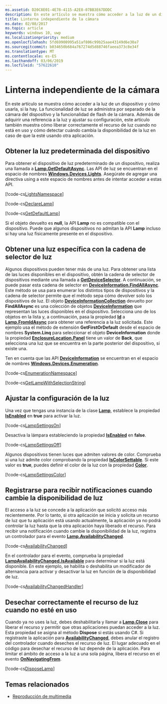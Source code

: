 ```yaml
---
ms.assetid: D20C8E01-4E78-4115-A2E8-07BB3E67DDDC
description: En este artículo se muestra cómo acceder a la luz de un dispositivo y cómo usarla, si la hay. La funcionalidad de luz se administra por separado de la cámara del dispositivo y la funcionalidad de flash de la cámara.
title: Linterna independiente de la cámara
ms.date: 02/08/2017
ms.topic: article
keywords: windows 10, uwp
ms.localizationpriority: medium
ms.openlocfilehash: 5fd69900995a51af806c99b25aae43149d6e30a7
ms.sourcegitcommit: b034650b684a767274d5d88746faeea373c8e34f
ms.translationtype: MT
ms.contentlocale: es-ES
ms.lasthandoff: 03/06/2019
ms.locfileid: "57622610"
---
```

# <a name="camera-independent-flashlight"></a>Linterna independiente de la cámara



En este artículo se muestra cómo acceder a la luz de un dispositivo y cómo usarla, si la hay. La funcionalidad de luz se administra por separado de la cámara del dispositivo y la funcionalidad de flash de la cámara. Además de adquirir una referencia a la luz y ajustar su configuración, este artículo también muestra cómo liberar correctamente el recurso de luz cuando no está en uso y cómo detectar cuándo cambia la disponibilidad de la luz en caso de que la esté usando otra aplicación.

## <a name="get-the-devices-default-lamp"></a>Obtener la luz predeterminada del dispositivo

Para obtener el dispositivo de luz predeterminado de un dispositivo, realiza una llamada a [**Lamp.GetDefaultAsync**](https://msdn.microsoft.com/library/windows/apps/dn894327). Las API de luz se encuentran en el espacio de nombres [**Windows.Devices.Lights**](https://msdn.microsoft.com/library/windows/apps/dn894331). Asegúrate de agregar una directiva using a este espacio de nombres antes de intentar acceder a estas API.

[!code-cs[LightsNamespace](./code/Lamp/cs/MainPage.xaml.cs#SnippetLightsNamespace)]


[!code-cs[DeclareLamp](./code/Lamp/cs/MainPage.xaml.cs#SnippetDeclareLamp)]


[!code-cs[GetDefaultLamp](./code/Lamp/cs/MainPage.xaml.cs#SnippetGetDefaultLamp)]

Si el objeto devuelto es **null**, la API **Lamp** no es compatible con el dispositivo. Puede que algunos dispositivos no admitan la API **Lamp** incluso si hay una luz físicamente presente en el dispositivo.

## <a name="get-a-specific-lamp-using-the-lamp-selector-string"></a>Obtener una luz específica con la cadena de selector de luz

Algunos dispositivos pueden tener más de una luz. Para obtener una lista de las luces disponibles en el dispositivo, obtén la cadena de selector de dispositivos mediante una llamada a [**GetDeviceSelector**](https://msdn.microsoft.com/library/windows/apps/dn894328). A continuación, se puede pasar esta cadena de selector en [**DeviceInformation.FindAllAsync**](https://msdn.microsoft.com/library/windows/apps/br225432). Este método se usa para enumerar los distintos tipos de dispositivos y la cadena de selector permite que el método sepa cómo devolver solo los dispositivos de luz. El objeto [**DeviceInformationCollection**](https://msdn.microsoft.com/library/windows/apps/br225395) devuelto por **FindAllAsync** es una colección de objetos [**DeviceInformation**](https://msdn.microsoft.com/library/windows/apps/br225393) que representan las luces disponibles en el dispositivo. Selecciona uno de los objetos en la lista y, a continuación, pasa la propiedad [**Id**](https://msdn.microsoft.com/library/windows/apps/br225437) a [**Lamp.FromIdAsync**](https://msdn.microsoft.com/library/windows/apps/dn894326) para obtener una referencia a la luz solicitada. Este ejemplo usa el método de extensión **GetFirstOrDefault** desde el espacio de nombres **System.Linq** para seleccionar el objeto **DeviceInformation** donde la propiedad [**EnclosureLocation.Panel**](https://msdn.microsoft.com/library/windows/apps/br229906) tiene un valor de **Back**, que selecciona una luz que se encuentra en la parte posterior del dispositivo, si existe una.

Ten en cuenta que las API [**DeviceInformation**](https://msdn.microsoft.com/library/windows/apps/br225393) se encuentran en el espacio de nombres [**Windows.Devices.Enumeration**](https://msdn.microsoft.com/library/windows/apps/br225459).

[!code-cs[EnumerationNamespace](./code/Lamp/cs/MainPage.xaml.cs#SnippetEnumerationNamespace)]

[!code-cs[GetLampWithSelectionString](./code/Lamp/cs/MainPage.xaml.cs#SnippetGetLampWithSelectionString)]

## <a name="adjust-lamp-settings"></a>Ajustar la configuración de la luz

Una vez que tengas una instancia de la clase [**Lamp**](https://msdn.microsoft.com/library/windows/apps/dn894310), establece la propiedad [**IsEnabled**](https://msdn.microsoft.com/library/windows/apps/dn894330) en **true** para activar la luz.

[!code-cs[LampSettingsOn](./code/Lamp/cs/MainPage.xaml.cs#SnippetLampSettingsOn)]

Desactiva la lámpara estableciendo la propiedad [**IsEnabled**](https://msdn.microsoft.com/library/windows/apps/dn894330) en **false**.

[!code-cs[LampSettingsOff](./code/Lamp/cs/MainPage.xaml.cs#SnippetLampSettingsOff)]

Algunos dispositivos tienen luces que admiten valores de color. Comprueba si una luz admite color comprobando la propiedad [**IsColorSettable**](https://msdn.microsoft.com/library/windows/apps/dn894329). Si este valor es **true**, puedes definir el color de la luz con la propiedad [**Color**](https://msdn.microsoft.com/library/windows/apps/dn894322).

[!code-cs[LampSettingsColor](./code/Lamp/cs/MainPage.xaml.cs#SnippetLampSettingsColor)]

## <a name="register-to-be-notified-if-the-lamp-availability-changes"></a>Registrarse para recibir notificaciones cuando cambie la disponibilidad de luz

El acceso a la luz se concede a la aplicación que solicitó acceso más recientemente. Por lo tanto, si otra aplicación se inicia y solicita un recurso de luz que tu aplicación está usando actualmente, la aplicación ya no podrá controlar la luz hasta que la otra aplicación haya liberado el recurso. Para recibir una notificación cuando cambie la disponibilidad de la luz, registra un controlador para el evento [**Lamp.AvailabilityChanged**](https://msdn.microsoft.com/library/windows/apps/dn894317).

[!code-cs[AvailabilityChanged](./code/Lamp/cs/MainPage.xaml.cs#SnippetAvailabilityChanged)]

En el controlador para el evento, comprueba la propiedad [**LampAvailabilityChanged.IsAvailable**](https://msdn.microsoft.com/library/windows/apps/dn894315) para determinar si la luz está disponible. En este ejemplo, se habilita o deshabilita un modificador de alternancia para activar y desactivar la luz en función de la disponibilidad de luz.

[!code-cs[AvailabilityChangedHandler](./code/Lamp/cs/MainPage.xaml.cs#SnippetAvailabilityChangedHandler)]

## <a name="properly-dispose-of-the-lamp-resource-when-not-in-use"></a>Desechar correctamente el recurso de luz cuando no esté en uso

Cuando ya no uses la luz, debes deshabilitarla y llamar a [**Lamp.Close**](https://msdn.microsoft.com/library/windows/apps/dn894320) para liberar el recurso y permitir que otras aplicaciones puedan acceder a la luz. Esta propiedad se asigna al método **Dispose** si estás usando C#. Si registraste la aplicación para [**AvailabilityChanged**](https://msdn.microsoft.com/library/windows/apps/dn894317), debes anular el registro del controlador cuando deseches el recurso de luz. El lugar adecuado en el código para desechar el recurso de luz depende de la aplicación. Para limitar el ámbito de acceso a la luz a una sola página, libera el recurso en el evento [**OnNavigatingFrom**](https://msdn.microsoft.com/library/windows/apps/br227509).

[!code-cs[DisposeLamp](./code/Lamp/cs/MainPage.xaml.cs#SnippetDisposeLamp)]

## <a name="related-topics"></a>Temas relacionados
- [Reproducción de multimedia](media-playback.md)

 




